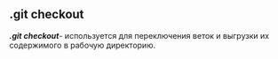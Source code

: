 ## .git checkout 
***.git checkout***- используется для переключения веток и выгрузки их содержимого в рабочую директорию.
